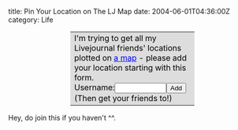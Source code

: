 title: Pin Your Location on The LJ Map
date: 2004-06-01T04:36:00Z
category: Life

<form ACTION="http://ljmaps.robobeasts.com/setlocation.php"><center><table STYLE="width:50%;"><tr><td STYLE="background:#dddddd; color:black;">I'm trying to get all my Livejournal friends' locations plotted on <a STYLE="color:blue;" HREF="http://ljmaps.robobeasts.com/viewmap.php?user=felixleong">a map</a> - please add your location starting with this form.<br />Username:<input TYPE="TEXT" NAME="user" SIZE=10 MAXLENGTH=15 /><input TYPE="SUBMIT" VALUE="Add" /><br />(Then get your friends to!)</td></tr></table></center></form>

Hey, do join this if you haven't ^^.
